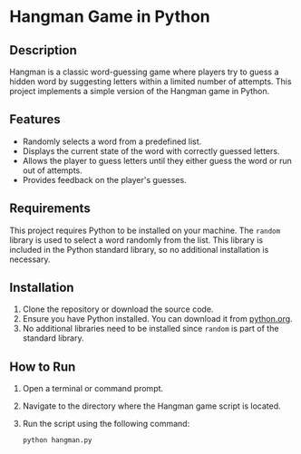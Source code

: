 # Hangman Game in Python

## Description

Hangman is a classic word-guessing game where players try to guess a hidden word by suggesting letters within a limited number of attempts. This project implements a simple version of the Hangman game in Python.

## Features

- Randomly selects a word from a predefined list.
- Displays the current state of the word with correctly guessed letters.
- Allows the player to guess letters until they either guess the word or run out of attempts.
- Provides feedback on the player's guesses.

## Requirements

This project requires Python to be installed on your machine. The `random` library is used to select a word randomly from the list. This library is included in the Python standard library, so no additional installation is necessary.

## Installation

1. Clone the repository or download the source code.
2. Ensure you have Python installed. You can download it from [python.org](https://www.python.org/downloads/).
3. No additional libraries need to be installed since `random` is part of the standard library.

## How to Run

1. Open a terminal or command prompt.
2. Navigate to the directory where the Hangman game script is located.
3. Run the script using the following command:

   ```bash
   python hangman.py
